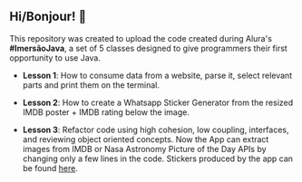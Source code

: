 ## Hi/Bonjour! 🌷

This repository was created to upload the code created during Alura's **#ImersãoJava**, a set of 5 classes designed to give programmers their first opportunity to use Java.

- **Lesson 1**: How to consume data from a website, parse it, select relevant parts and print them on the terminal.

- **Lesson 2**: How to create a Whatsapp Sticker Generator from the resized IMDB poster + IMDB rating below the image.

- **Lesson 3**: Refactor code using high cohesion, low coupling, interfaces, and reviewing object oriented concepts. Now the App can extract images from IMDB or Nasa Astronomy Picture of the Day APIs by changing only a few lines in the code. Stickers produced by the app can be found [here](https://github.com/rossmodolin/alura-java-basics/tree/main/alura-stickers/stickers).

